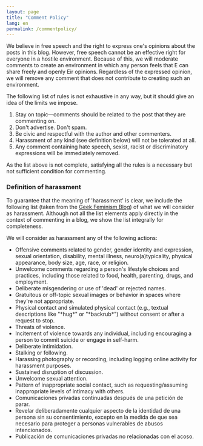 ```yaml
---
layout: page
title: "Comment Policy"
lang: en
permalink: /commentpolicy/
---
```


We believe in free speech and the right to express one's opinions about the posts in this blog. However, free speech cannot be an effective right for everyone in a hostile environment. Because of this, we will moderate comments to create an environment in which any person feels that E can share freely and openly Eir opinions. Regardless of the expressed opinion, we will remove any comment that does not contribute to creating such an environment.

The following list of rules is not exhaustive in any way, but it should give an idea of the limits we impose.

1. Stay on topic—comments should be related to the post that they are commenting on.
1. Don't advertise. Don't spam.
1. Be civic and respectful with the author and other commenters.
1. Harassment of any kind (see definition below) will not be tolerated at all.
1. Any comment containing hate speech, sexist, racist or discriminatory expressions will be immediately removed.

As the list above is not complete, satisfying all the rules is a necessary but not sufficient condition for commenting.

### Definition of harassment

To guarantee that the meaning of 'harassment' is clear, we include the following list (taken from the [Geek Feminism Blog](https://geekfeminismdotorg.wordpress.com/about/code-of-conduct/)) of what we will consider as harassment. Although not all the list elements apply directly in the context of commenting in a blog, we show the list integrally for completeness.

We will consider as harassment any of the following actions:
* Offensive comments related to gender, gender identity and expression, sexual orientation, disability, mental illness, neuro(a)typicality, physical appearance, body size, age, race, or religion.
* Unwelcome comments regarding a person's lifestyle choices and practices, including those related to food, health, parenting, drugs, and employment.
* Deliberate misgendering or use of 'dead' or rejected names.
* Gratuitous or off-topic sexual images or behavior in spaces where they're not appropriate.
* Physical contact and simulated physical contact (e.g., textual descriptions like "\*hug\*" or "\*backrub\*") without consent or after a request to stop.
* Threats of violence.
* Incitement of violence towards any individual, including encouraging a person to commit suicide or engage in self-harm.
* Deliberate intimidation.
* Stalking or following.
* Harassing photography or recording, including logging online activity for harassment purposes.
* Sustained disruption of discussion.
* Unwelcome sexual attention.
* Pattern of inappropriate social contact, such as requesting/assuming inappropriate levels of intimacy with others.
* Comunicaciones privadas continuadas después de una petición de parar.
* Revelar deliberadamente cualquier aspecto de la identidad de una persona sin su consentimiento, excepto en la medida de que sea necesario para proteger a personas vulnerables de abusos intencionados.
* Publicación de comunicaciones privadas no relacionadas con el acoso.

